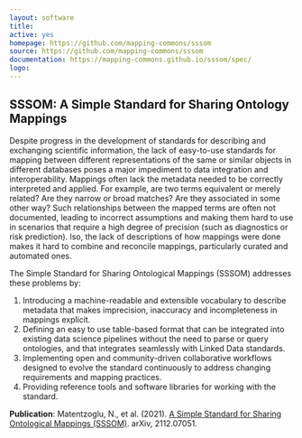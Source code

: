 ```yaml
---
layout: software
title: 
active: yes
homepage: https://github.com/mapping-commons/sssom
source: https://github.com/mapping-commons/sssom
documentation: https://mapping-commons.github.io/sssom/spec/
logo: 
---
```


## SSSOM: A Simple Standard for Sharing Ontology Mappings
Despite progress in the development of standards for describing and exchanging scientific information, the lack of easy-to-use standards for mapping between different representations of the same or similar objects in different databases poses a major impediment to data integration and interoperability. Mappings often lack the metadata needed to be correctly interpreted and applied. For example, are two terms equivalent or merely related? Are they narrow or broad matches? Are they associated in some other way? Such relationships between the mapped terms are often not documented,
leading to incorrect assumptions and making them hard to use in scenarios that require a high degree of precision (such as diagnostics or risk prediction). 
lso, the lack of descriptions of how mappings were done makes it hard to combine and reconcile mappings, particularly curated and automated ones.

The Simple Standard for Sharing Ontological Mappings (SSSOM) addresses these problems by:

1. Introducing a machine-readable and extensible vocabulary to describe metadata that makes imprecision, inaccuracy and incompleteness in mappings explicit.
2. Defining an easy to use table-based format that can be integrated into existing data science pipelines without the need to parse or query ontologies, and that integrates seamlessly with Linked Data standards.
3. Implementing open and community-driven collaborative workflows designed to evolve the standard continuously to address changing requirements and mapping practices.
4. Providing reference tools and software libraries for working with the standard.

**Publication**: Matentzoglu, N., et al. (2021). [A Simple Standard for Sharing Ontological Mappings (SSSOM)](http://arxiv.org/abs/2112.07051). arXiv, 2112.07051.
